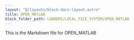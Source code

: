 ```yaml
---
layout: "@/layouts/block-docs-layout.astro"
title: OPEN_MATLAB
block_folder_path: LOADERS/LOCAL_FILE_SYSTEM/OPEN_MATLAB
---
```


This is the Markdown file for OPEN_MATLAB

